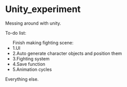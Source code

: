 # Unity_experiment
Messing around with unity.


To-do list:

<ul>Finish making fighting scene:
  <li>1.UI</li>
  <li>2.Auto generate character objects and position them</li>
  <li>3.Fighting system</li>
  <li>4.Save function</li>
  <li>5.Animation cycles</li>
  




</ul>

Everything else.

